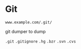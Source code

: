 # Git

```
www.example.com/.git/
```

git dumper to dump


`.git` `.gitignore` `.hg` `.bzr` `.svn` `.cvs` 